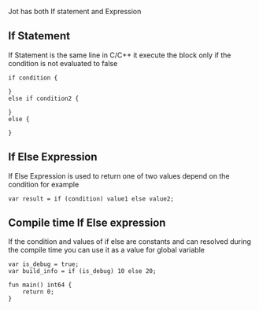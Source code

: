 Jot has both If statement and Expression

## If Statement

If Statement is the same line in C/C++ it execute the block only if the condition is not evaluated to false

```
if condition {

}
else if condition2 {

}
else {

}
```

## If Else Expression

If Else Expression is used to return one of two values depend on the condition for example

```
var result = if (condition) value1 else value2;
```

## Compile time If Else expression

If the condition and values of if else are constants and can resolved during the compile time you can use it as a value for global variable

```
var is_debug = true;
var build_info = if (is_debug) 10 else 20;

fun main() int64 {
    return 0;
}
```